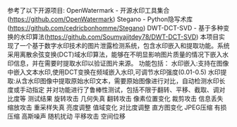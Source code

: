 参考了以下开源项目:
OpenWatermark - 开源水印工具集合(https://github.com/OpenWatermark)
Stegano - Python隐写术库(https://github.com/cedricbonhomme/Stegano)
DWT-DCT-SVD - 基于多种变换的水印算法(https://github.com/Soumyajitdey78/DWT-DCT-SVD)
本项目实现了一个基于数字水印技术的图片泄露检测系统，包含水印嵌入和提取功能。系统采用离散余弦变换(DCT)域水印算法，能够在不明显影响图片质量的情况下嵌入水印信息，并在需要时提取水印以验证图片来源。
功能包括：
水印嵌入:支持在图像中嵌入文本水印,使用DCT变换在频域嵌入水印,可调节水印强度(0.01-0.5)
水印提取:从含水印图像中提取原始水印文本，需要原始图像进行对比，自动检测水印长度或手动指定
并对功能进行了鲁棒性测试，包括不限于翻转、平移、截取、调对比度等
测试结果
旋转攻击		几何失真
翻转攻击		像素位置变化
裁剪攻击		信息丢失
缩放攻击		重采样失真
亮度调整		值域变化
对比度调整		直方图变化
JPEG压缩		有损压缩
高斯噪声		随机扰动
平移攻击		空间位移